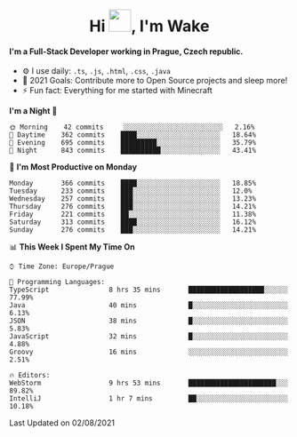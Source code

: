 <h1 align="center">Hi <img src="https://raw.githubusercontent.com/MrWakeCZ/MrWakeCZ/master/Hi.gif" width="40px" />, I'm Wake</h1>

#### I'm a Full-Stack Developer working in Prague, Czech republic.
- ⚙️ I use daily: `.ts`, `.js`, `.html`, `.css`, `.java`
- 🥅 2021 Goals: Contribute more to Open Source projects and sleep more!
- ⚡ Fun fact: Everything for me started with Minecraft

<!--START_SECTION:waka-->
**I'm a Night 🦉** 

```text
🌞 Morning    42 commits     ░░░░░░░░░░░░░░░░░░░░░░░░░   2.16% 
🌆 Daytime    362 commits    ████░░░░░░░░░░░░░░░░░░░░░   18.64% 
🌃 Evening    695 commits    █████████░░░░░░░░░░░░░░░░   35.79% 
🌙 Night      843 commits    ██████████░░░░░░░░░░░░░░░   43.41%

```
📅 **I'm Most Productive on Monday** 

```text
Monday       366 commits    ████░░░░░░░░░░░░░░░░░░░░░   18.85% 
Tuesday      233 commits    ███░░░░░░░░░░░░░░░░░░░░░░   12.0% 
Wednesday    257 commits    ███░░░░░░░░░░░░░░░░░░░░░░   13.23% 
Thursday     276 commits    ███░░░░░░░░░░░░░░░░░░░░░░   14.21% 
Friday       221 commits    ██░░░░░░░░░░░░░░░░░░░░░░░   11.38% 
Saturday     313 commits    ████░░░░░░░░░░░░░░░░░░░░░   16.12% 
Sunday       276 commits    ███░░░░░░░░░░░░░░░░░░░░░░   14.21%

```


📊 **This Week I Spent My Time On** 

```text
⌚︎ Time Zone: Europe/Prague

💬 Programming Languages: 
TypeScript               8 hrs 35 mins       ███████████████████░░░░░░   77.99% 
Java                     40 mins             █░░░░░░░░░░░░░░░░░░░░░░░░   6.13% 
JSON                     38 mins             █░░░░░░░░░░░░░░░░░░░░░░░░   5.83% 
JavaScript               32 mins             █░░░░░░░░░░░░░░░░░░░░░░░░   4.88% 
Groovy                   16 mins             ░░░░░░░░░░░░░░░░░░░░░░░░░   2.51%

🔥 Editors: 
WebStorm                 9 hrs 53 mins       ██████████████████████░░░   89.82% 
IntelliJ                 1 hr 7 mins         ██░░░░░░░░░░░░░░░░░░░░░░░   10.18%

```


 Last Updated on 02/08/2021
<!--END_SECTION:waka-->
